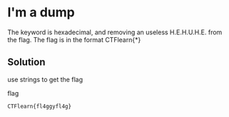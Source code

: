 # I'm a dump

The keyword is hexadecimal, and removing an useless H.E.H.U.H.E. from the flag. The flag is in the format CTFlearn{*}

## Solution

use strings to get the flag

flag
```
CTFlearn{fl4ggyfl4g}
```
